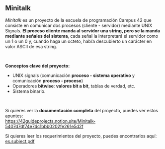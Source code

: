 ## Minitalk

*Minitalk* es un proyecto de la escuela de programación Campus 42 que consiste en comunicar dos procesos (cliente - servidor) mediante UNIX Signals.
**El proceso cliente manda al servidor una string, pero se la manda mediante señales del sistema**, cada señal la interpretará el servidor como un 1 o un 0 y, 
cuando haga un octeto, habŕa descubierto un carácter en valor ASCII de esa string.

<br> 


**Conceptos clave del proyecto:**
- UNIX signals (comunicación **proceso - sistema operativo**  y  comunicación **proceso - proceso**)
- Operadores **bitwise**: **valores bit a bit**, tablas de verdad, etc.
- Sistema binario.

<br> 

Si quieres ver la **documentación completa** del proyecto, puedes ver estos apuntes: <br> 
https://42guideprojects.notion.site/Minitalk-5407d7df74e74c1bbb0202fe261e5d2f
<br> 

Si quieres leer los requerimientos del proyecto, puedes encontrarlos aquí: <br> 
[es.subject.pdf](https://github.com/user-attachments/files/17881999/es.subject.pdf)
